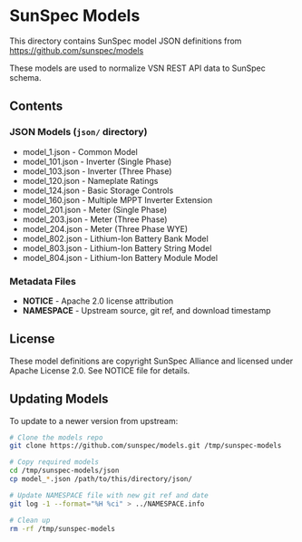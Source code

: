 # SunSpec Models

This directory contains SunSpec model JSON definitions from <https://github.com/sunspec/models>

These models are used to normalize VSN REST API data to SunSpec schema.

## Contents

### JSON Models (`json/` directory)

- model_1.json - Common Model
- model_101.json - Inverter (Single Phase)
- model_103.json - Inverter (Three Phase)
- model_120.json - Nameplate Ratings
- model_124.json - Basic Storage Controls
- model_160.json - Multiple MPPT Inverter Extension
- model_201.json - Meter (Single Phase)
- model_203.json - Meter (Three Phase)
- model_204.json - Meter (Three Phase WYE)
- model_802.json - Lithium-Ion Battery Bank Model
- model_803.json - Lithium-Ion Battery String Model
- model_804.json - Lithium-Ion Battery Module Model

### Metadata Files

- **NOTICE** - Apache 2.0 license attribution
- **NAMESPACE** - Upstream source, git ref, and download timestamp

## License

These model definitions are copyright SunSpec Alliance and licensed under Apache License 2.0.
See NOTICE file for details.

## Updating Models

To update to a newer version from upstream:

```bash
# Clone the models repo
git clone https://github.com/sunspec/models.git /tmp/sunspec-models

# Copy required models
cd /tmp/sunspec-models/json
cp model_*.json /path/to/this/directory/json/

# Update NAMESPACE file with new git ref and date
git log -1 --format="%H %ci" > ../NAMESPACE.info

# Clean up
rm -rf /tmp/sunspec-models
```
